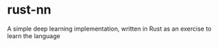 # rust-nn
A simple deep learning implementation, written in Rust as an exercise to learn the language
